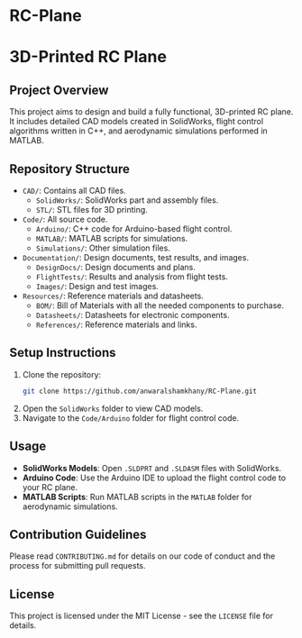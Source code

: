 # RC-Plane
# 3D-Printed RC Plane

## Project Overview
This project aims to design and build a fully functional, 3D-printed RC plane. It includes detailed CAD models created in SolidWorks, flight control algorithms written in C++, and aerodynamic simulations performed in MATLAB.

## Repository Structure
- `CAD/`: Contains all CAD files.
  - `SolidWorks/`: SolidWorks part and assembly files.
  - `STL/`: STL files for 3D printing.
- `Code/`: All source code.
  - `Arduino/`: C++ code for Arduino-based flight control.
  - `MATLAB/`: MATLAB scripts for simulations.
  - `Simulations/`: Other simulation files.
- `Documentation/`: Design documents, test results, and images.
  - `DesignDocs/`: Design documents and plans.
  - `FlightTests/`: Results and analysis from flight tests.
  - `Images/`: Design and test images.
- `Resources/`: Reference materials and datasheets.
  - `BOM/`: Bill of Materials with all the needed components to purchase.
  - `Datasheets/`: Datasheets for electronic components.
  - `References/`: Reference materials and links.

## Setup Instructions
1. Clone the repository:
    ```bash
    git clone https://github.com/anwaralshamkhany/RC-Plane.git
    ```
2. Open the `SolidWorks` folder to view CAD models.
3. Navigate to the `Code/Arduino` folder for flight control code.

## Usage
- **SolidWorks Models**: Open `.SLDPRT` and `.SLDASM` files with SolidWorks.
- **Arduino Code**: Use the Arduino IDE to upload the flight control code to your RC plane.
- **MATLAB Scripts**: Run MATLAB scripts in the `MATLAB` folder for aerodynamic simulations.

## Contribution Guidelines
Please read `CONTRIBUTING.md` for details on our code of conduct and the process for submitting pull requests.

## License
This project is licensed under the MIT License - see the `LICENSE` file for details.

